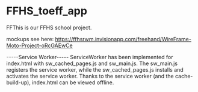 # FFHS_toeff_app


FFThis is our FFHS school project.


mockups see here: https://ffhsrwm.invisionapp.com/freehand/WireFrame-Moto-Project-oRcGAEwCe


-----Service Worker-----
ServiceWorker has been implemented for index.html with sw_cached_pages.js and sw_main.js. 
The sw_main.js registers the service worker, while the sw_cached_pages.js installs and activates the service worker. 
Thanks to the service worker (and the cache-build-up), index.html can be viewed offline.
